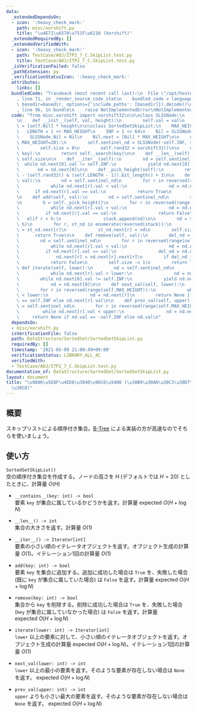 ```yaml
---
data:
  _extendedDependsOn:
  - icon: ':heavy_check_mark:'
    path: misc/xorshift.py
    title: "\u4E71\u6570\u751F\u6210 (Xorshift)"
  _extendedRequiredBy: []
  _extendedVerifiedWith:
  - icon: ':heavy_check_mark:'
    path: TestCase/AOJ/ITP2_7_C.SkipList.test.py
    title: TestCase/AOJ/ITP2_7_C.SkipList.test.py
  _isVerificationFailed: false
  _pathExtension: py
  _verificationStatusIcon: ':heavy_check_mark:'
  attributes:
    links: []
  bundledCode: "Traceback (most recent call last):\n  File \"/opt/hostedtoolcache/Python/3.10.1/x64/lib/python3.10/site-packages/onlinejudge_verify/documentation/build.py\"\
    , line 71, in _render_source_code_stat\n    bundled_code = language.bundle(stat.path,\
    \ basedir=basedir, options={'include_paths': [basedir]}).decode()\n  File \"/opt/hostedtoolcache/Python/3.10.1/x64/lib/python3.10/site-packages/onlinejudge_verify/languages/python.py\"\
    , line 96, in bundle\n    raise NotImplementedError\nNotImplementedError\n"
  code: "from misc.xorshift import xorshift32\n\n\nclass SLSSNode:\n    Nil = None\n\
    \n    def __init__(self, val, height):\n        self.val = val\n        self.next\
    \ = [self.Nil] * height\n\n\nclass SortedSetSkipList:\n    MAX_HEIGHT = 20\n \
    \   LENGTH = 1 << MAX_HEIGHT\n    INF = 1 << 64\n    Nil = SLSSNode(INF, MAX_HEIGHT)\n\
    \    SLSSNode.Nil = Nil\n    Nil.next = [Nil] * MAX_HEIGHT\n\n    def __init__(self,\
    \ MAX_HEIGHT=20):\n        self.sentinel_nd = SLSSNode(-self.INF, self.MAX_HEIGHT)\n\
    \        self.size = 0\n        self.rand32 = xorshift32()\n\n    def __contains__(self,\
    \ key):\n        return self._search(key)\n\n    def __len__(self):\n        return\
    \ self.size\n\n    def __iter__(self):\n        nd = self.sentinel_nd\n      \
    \  while nd.next[0].val != self.INF:\n            yield nd.next[0].val\n     \
    \       nd = nd.next[0]\n\n    def _pick_height(self):\n        return self.MAX_HEIGHT\
    \ - (self.rand32() & (self.LENGTH - 1)).bit_length() + 1\n\n    def _search(self,\
    \ val):\n        nd = self.sentinel_nd\n        for r in reversed(range(self.MAX_HEIGHT)):\n\
    \            while nd.next[r].val < val:\n                nd = nd.next[r]\n  \
    \      if nd.next[r].val == val:\n            return True\n        return False\n\
    \n    def add(self, val):\n        nd = self.sentinel_nd\n        stack = []\n\
    \n        h = self._pick_height()\n        for r in reversed(range(self.MAX_HEIGHT)):\n\
    \            while nd.next[r].val < val:\n                nd = nd.next[r]\n  \
    \          if nd.next[r].val == val:\n                return False\n         \
    \   elif r < h:\n                stack.append(nd)\n\n        nd = SLSSNode(val,\
    \ h)\n        for r, st_nd in enumerate(reversed(stack)):\n            nd.next[r]\
    \ = st_nd.next[r]\n            st_nd.next[r] = nd\n        self.size += 1\n  \
    \      return True\n\n    def remove(self, val):\n        del_nd = self.Nil\n\
    \        nd = self.sentinel_nd\n        for r in reversed(range(self.MAX_HEIGHT)):\n\
    \            while nd.next[r].val < val:\n                nd = nd.next[r]\n  \
    \          if nd.next[r].val == val:\n                del_nd = nd.next[r]\n  \
    \              nd.next[r] = nd.next[r].next[r]\n        if del_nd is self.Nil:\n\
    \            return False\n        self.size -= 1\n        return True\n\n   \
    \ def iterate(self, lower):\n        nd = self.sentinel_nd\n        for r in reversed(range(self.MAX_HEIGHT)):\n\
    \            while nd.next[r].val < lower:\n                nd = nd.next[r]\n\
    \        while nd.next[0].val != self.INF:\n            yield nd.next[0].val\n\
    \            nd = nd.next[0]\n\n    def next_val(self, lower):\n        nd = self.sentinel_nd\n\
    \        for r in reversed(range(self.MAX_HEIGHT)):\n            while nd.next[r].val\
    \ < lower:\n                nd = nd.next[r]\n        return None if nd.next[r].val\
    \ == self.INF else nd.next[r].val\n\n    def prev_val(self, upper):\n        nd\
    \ = self.sentinel_nd\n        for r in reversed(range(self.MAX_HEIGHT)):\n   \
    \         while nd.next[r].val < upper:\n                nd = nd.next[r]\n   \
    \     return None if nd.val == -self.INF else nd.val\n"
  dependsOn:
  - misc/xorshift.py
  isVerificationFile: false
  path: DataStructure/SortedSet/SortedSetSkipList.py
  requiredBy: []
  timestamp: '2021-05-09 21:08:49+09:00'
  verificationStatus: LIBRARY_ALL_AC
  verifiedWith:
  - TestCase/AOJ/ITP2_7_C.SkipList.test.py
documentation_of: DataStructure/SortedSet/SortedSetSkipList.py
layout: document
title: "\u9806\u5E8F\u4ED8\u304D\u96C6\u5408 (\u30B9\u30AD\u30C3\u30D7\u30EA\u30B9\
  \u30C8)"
---
```


## 概要
スキップリストによる順序付き集合。[B-Tree](https://neterukun1993.github.io/Library/DataStructure/SortedSet/SortedSetBTree.py) による実装の方が高速なのでそちらを使いましょう。

## 使い方
`SortedSetSkipList()`  
空の順序付き集合を作成する。ノードの高さを $H$ (デフォルトでは $H = 20$) としたときに、計算量 $O(H)$

- `__contains__(key: int) -> bool`  
要素 `key` が集合に属しているかどうかを返す。計算量 $\mathrm{expected}\ O(H + \log N)$

- `__len__() -> int`  
集合の大きさを返す。計算量 $O(1)$

- `__iter__() -> Iterator[int]`  
要素の小さい順のイテレータオブジェクトを返す。オブジェクト生成の計算量 $O(1)$。イテレーション1回の計算量 $O(1)$

- `add(key: int) -> bool`  
要素 `key` を集合に追加する。追加に成功した場合は `True` を、失敗した場合 (既に `key` が集合に属していた場合) は `False` を返す。計算量 $\mathrm{expected}\ O(H + \log N)$

- `remove(key: int) -> bool`  
集合から `key` を削除する。削除に成功した場合は `True` を、失敗した場合 (`key` が集合に属していなかった場合) は `False` を返す。計算量 $\mathrm{expected}\ O(H + \log N)$

- `iterate(lower: int) -> Iterator[int]`  
`lower` 以上の要素に対して、小さい順のイテレータオブジェクトを返す。オブジェクト生成の計算量 $\mathrm{expected}\ O(H + \log N)$。イテレーション1回の計算量 $O(1)$

- `next_val(lower: int) -> int`  
`lower` 以上の最小の要素を返す。そのような要素が存在しない場合は `None` を返す。 $\mathrm{expected}\ O(H + \log N)$

- `prev_val(upper: int) -> int`  
`upper` よりも小さい最大の要素を返す。そのような要素が存在しない場合は `None` を返す。 $\mathrm{expected}\ O(H + \log N)$
